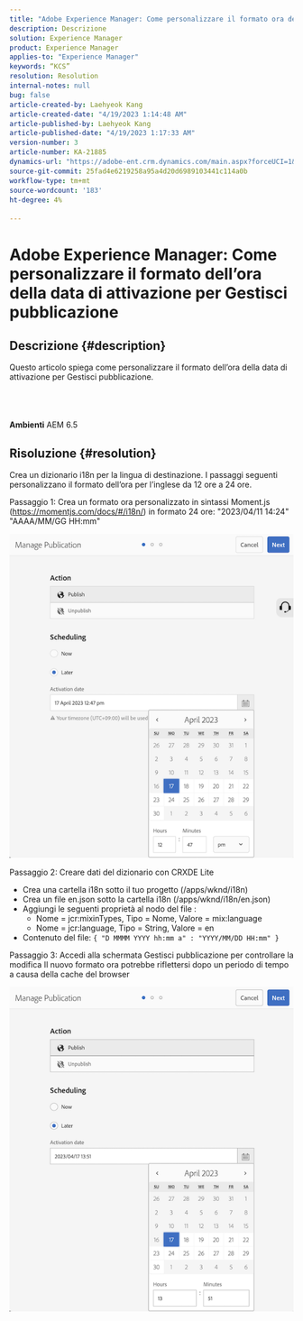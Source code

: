 ```yaml
---
title: "Adobe Experience Manager: Come personalizzare il formato ora della data di attivazione per Gestisci pubblicazione"
description: Descrizione
solution: Experience Manager
product: Experience Manager
applies-to: "Experience Manager"
keywords: “KCS”
resolution: Resolution
internal-notes: null
bug: false
article-created-by: Laehyeok Kang
article-created-date: "4/19/2023 1:14:48 AM"
article-published-by: Laehyeok Kang
article-published-date: "4/19/2023 1:17:33 AM"
version-number: 3
article-number: KA-21885
dynamics-url: "https://adobe-ent.crm.dynamics.com/main.aspx?forceUCI=1&pagetype=entityrecord&etn=knowledgearticle&id=914ea18f-4fde-ed11-a7c7-6045bd006268"
source-git-commit: 25fad4e6219258a95a4d20d6989103441c114a0b
workflow-type: tm+mt
source-wordcount: '183'
ht-degree: 4%

---
```


# Adobe Experience Manager: Come personalizzare il formato dell’ora della data di attivazione per Gestisci pubblicazione

## Descrizione {#description}

Questo articolo spiega come personalizzare il formato dell’ora della data di attivazione per Gestisci pubblicazione.<br><br> <br><br><br>
<b>Ambienti</b>
AEM 6.5


## Risoluzione {#resolution}


Crea un dizionario i18n per la lingua di destinazione. I passaggi seguenti personalizzano il formato dell’ora per l’inglese da 12 ore a 24 ore.

Passaggio 1: Crea un formato ora personalizzato in sintassi Moment.js (https://momentjs.com/docs/#/i18n/) in formato 24 ore: &quot;2023/04/11 14:24&quot; &quot;AAAA/MM/GG HH:mm&quot;

![](assets/99ac54d5-4fde-ed11-a7c7-6045bd006268.png)

Passaggio 2: Creare dati del dizionario con CRXDE Lite

- Crea una cartella i18n sotto il tuo progetto (/apps/wknd/i18n)
- Crea un file en.json sotto la cartella i18n (/apps/wknd/i18n/en.json)
- Aggiungi le seguenti proprietà al nodo del file :
   - Nome = jcr:mixinTypes, Tipo = Nome, Valore = mix:language
   - Nome = jcr:language, Tipo = String, Valore = en
- Contenuto del file: `{ "D MMMM YYYY hh:mm a" : "YYYY/MM/DD HH:mm" }`


Passaggio 3: Accedi alla schermata Gestisci pubblicazione per controllare la modifica Il nuovo formato ora potrebbe riflettersi dopo un periodo di tempo a causa della cache del browser

![](assets/b6bd55e7-4fde-ed11-a7c7-6045bd006268.png)

